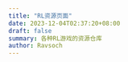 ```yaml
---
title: "RL资源页面"
date: 2023-12-04T02:37:20+08:00
draft: false
summary: 各种RL游戏的资源仓库
author: Ravsoch
---
```



